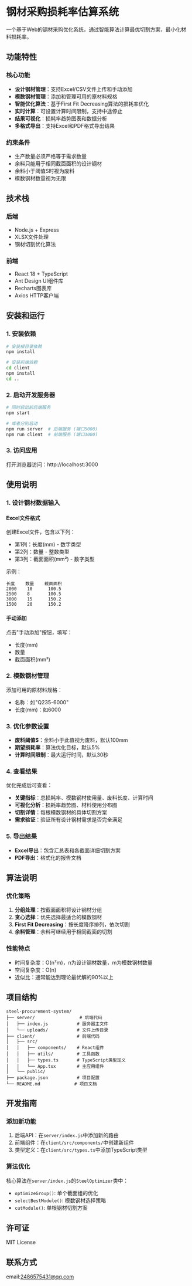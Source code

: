 # 钢材采购损耗率估算系统

一个基于Web的钢材采购优化系统，通过智能算法计算最优切割方案，最小化材料损耗率。

## 功能特性

### 核心功能
- **设计钢材管理**：支持Excel/CSV文件上传和手动添加
- **模数钢材管理**：添加和管理可用的原材料规格
- **智能优化算法**：基于First Fit Decreasing算法的损耗率优化
- **实时计算**：可设置计算时间限制，支持中途停止
- **结果可视化**：损耗率趋势图表和数据分析
- **多格式导出**：支持Excel和PDF格式导出结果

### 约束条件
- 生产数量必须严格等于需求数量
- 余料只能用于相同截面面积的设计钢材
- 余料小于阈值S时视为废料
- 模数钢材数量视为无限

## 技术栈

### 后端
- Node.js + Express
- XLSX文件处理
- 钢材切割优化算法

### 前端
- React 18 + TypeScript
- Ant Design UI组件库
- Recharts图表库
- Axios HTTP客户端

## 安装和运行

### 1. 安装依赖

```bash
# 安装根目录依赖
npm install

# 安装前端依赖
cd client
npm install
cd ..
```

### 2. 启动开发服务器

```bash
# 同时启动前后端服务
npm start

# 或者分别启动
npm run server  # 后端服务 (端口5000)
npm run client  # 前端服务 (端口3000)
```

### 3. 访问应用

打开浏览器访问：http://localhost:3000

## 使用说明

### 1. 设计钢材数据输入

#### Excel文件格式
创建Excel文件，包含以下列：
- 第1列：长度(mm) - 数字类型
- 第2列：数量 - 整数类型  
- 第3列：截面面积(mm²) - 数字类型

示例：
```
长度    数量    截面面积
2000    10      100.5
2500    8       100.5
3000    15      150.2
1500    20      150.2
```

#### 手动添加
点击"手动添加"按钮，填写：
- 长度(mm)
- 数量
- 截面面积(mm²)

### 2. 模数钢材管理

添加可用的原材料规格：
- 名称：如"Q235-6000"
- 长度(mm)：如6000

### 3. 优化参数设置

- **废料阈值S**：余料小于此值视为废料，默认100mm
- **期望损耗率**：算法优化目标，默认5%
- **计算时间限制**：最大运行时间，默认30秒

### 4. 查看结果

优化完成后可查看：
- **关键指标**：总损耗率、模数钢材使用量、废料长度、计算时间
- **可视化分析**：损耗率趋势图、材料使用分布图
- **切割详情**：每根模数钢材的具体切割方案
- **需求验证**：验证所有设计钢材需求是否完全满足

### 5. 导出结果

- **Excel导出**：包含汇总表和各截面详细切割方案
- **PDF导出**：格式化的报告文档

## 算法说明

### 优化策略
1. **分组处理**：按截面面积将设计钢材分组
2. **贪心选择**：优先选择最适合的模数钢材
3. **First Fit Decreasing**：按长度降序排列，依次切割
4. **余料管理**：余料可继续用于相同截面的切割

### 性能特点
- 时间复杂度：O(n²m)，n为设计钢材数量，m为模数钢材数量
- 空间复杂度：O(n)
- 近似比：通常能达到理论最优解的90%以上

## 项目结构

```
steel-procurement-system/
├── server/                 # 后端代码
│   ├── index.js           # 服务器主文件
│   └── uploads/           # 文件上传目录
├── client/                # 前端代码
│   ├── src/
│   │   ├── components/    # React组件
│   │   ├── utils/         # 工具函数
│   │   ├── types.ts       # TypeScript类型定义
│   │   └── App.tsx        # 主应用组件
│   └── public/
├── package.json           # 项目配置
└── README.md             # 项目文档
```

## 开发指南

### 添加新功能
1. 后端API：在`server/index.js`中添加新的路由
2. 前端组件：在`client/src/components/`中创建新组件
3. 类型定义：在`client/src/types.ts`中添加TypeScript类型

### 算法优化
核心算法在`server/index.js`的`SteelOptimizer`类中：
- `optimizeGroup()`: 单个截面组的优化
- `selectBestModule()`: 模数钢材选择策略
- `cutModule()`: 单根钢材切割方案

## 许可证

MIT License

## 联系方式

email:2486575431@qq.com 
